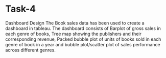 # Task-4
Dashboard Design
The Book sales data has been used to create a dashboard in tableau. The dashboard consists of Barplot of gross sales in each genre of books, Tree map showing the publishers and their corresponding revenue, Packed bubble plot of units of books sold in each genre of book in a year and bubble plot/scatter plot of sales performance across different genres.
